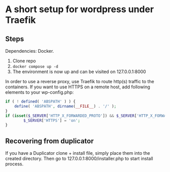 # A short setup for wordpress under Traefik

## Steps 

Dependencies: Docker.

1. Clone repo
2. `docker compose up -d`
3. The environment is now up and can be visited on 127.0.0.1:8000

In order to use a reverse proxy, use Traefik to route http(s) traffic to the containers. If you want to use HTTPS on a remote host, add following elements to your wp-config.php:

```php
if ( ! defined( 'ABSPATH' ) ) {
	define( 'ABSPATH', dirname(__FILE__) . '/' );
}
if (isset($_SERVER['HTTP_X_FORWARDED_PROTO']) && $_SERVER['HTTP_X_FORWARDED_PROTO'] === 'https') {
        $_SERVER['HTTPS'] = 'on';
}

```


## Recovering from duplicator


If you have a Duplicator clone + install file, simply place them into the created directory. Then go to 127.0.0.1:8000/installer.php to start install process.
